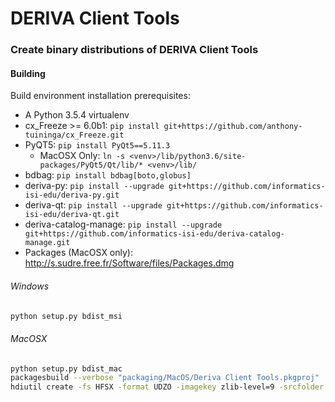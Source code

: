 # DERIVA Client Tools

### Create binary distributions of DERIVA Client Tools

#### Building

Build environment installation prerequisites:

* A Python 3.5.4 virtualenv
* cx_Freeze >= 6.0b1: `pip install git+https://github.com/anthony-tuininga/cx_Freeze.git`
* PyQT5: `pip install PyQt5==5.11.3`
    * MacOSX Only: `ln -s <venv>/lib/python3.6/site-packages/PyQt5/Qt/lib/* <venv>/lib/`
* bdbag: `pip install bdbag[boto,globus]`
* deriva-py: `pip install --upgrade git+https://github.com/informatics-isi-edu/deriva-py.git`
* deriva-qt: `pip install --upgrade git+https://github.com/informatics-isi-edu/deriva-qt.git`
* deriva-catalog-manage: `pip install --upgrade git+https://github.com/informatics-isi-edu/deriva-catalog-manage.git`
* Packages (MacOSX only): http://s.sudre.free.fr/Software/files/Packages.dmg

###### Windows

```sh
python setup.py bdist_msi
```

###### MacOSX

```sh
python setup.py bdist_mac
packagesbuild --verbose "packaging/MacOS/Deriva Client Tools.pkgproj"
hdiutil create -fs HFSX -format UDZO -imagekey zlib-level=9 -srcfolder "./build/Deriva Client Tools.mpkg" -volname "DERIVA Client Tools-0.1.0" "./build/DERIVA-Client-Tools-0.1.0-osx"
```